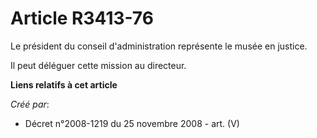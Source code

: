# Article R3413-76

Le président du conseil d'administration représente le musée en justice.

Il peut déléguer cette mission au directeur.

**Liens relatifs à cet article**

_Créé par_:

  - Décret n°2008-1219 du 25 novembre 2008 - art. (V)

